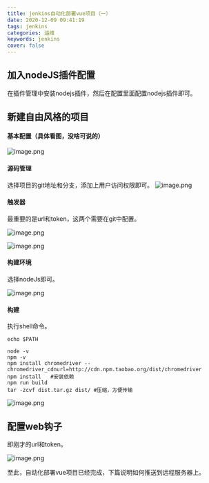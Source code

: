 ```yaml
---
title: jenkins自动化部署vue项目（一）
date: 2020-12-09 09:41:19
tags: jenkins
categories: 运维
keywords: jenkins
cover: false
---
```


## 加入nodeJS插件配置
  在插件管理中安装nodejs插件，然后在配置里面配置nodejs插件即可。
## 新建自由风格的项目

#### 基本配置（具体看图，没啥可说的）
![image.png](https://uufefile.uupt.com/PicLib/uunote/images/image_1561624238312.png)

#### 源码管理
选择项目的git地址和分支，添加上用户访问权限即可。
![image.png](https://uufefile.uupt.com/PicLib/uunote/images/image_1561624322039.png)

#### 触发器
最重要的是url和token，这两个需要在git中配置。

![image.png](https://uufefile.uupt.com/PicLib/uunote/images/image_1561624459649.png)

![image.png](https://uufefile.uupt.com/PicLib/uunote/images/image_1561624520303.png)

#### 构建环境

选择nodeJs即可。

![image.png](https://uufefile.uupt.com/PicLib/uunote/images/image_1561624549053.png)

#### 构建
执行shell命令。
```
echo $PATH

node -v
npm -v
npm install chromedriver --chromedriver_cdnurl=http://cdn.npm.taobao.org/dist/chromedriver
npm install   #安装依赖
npm run build
tar -zcvf dist.tar.gz dist/ #压缩，方便传输
```
![image.png](https://uufefile.uupt.com/PicLib/uunote/images/image_1561624597309.png)


## 配置web钩子
即刚才的url和token。

![image.png](https://uufefile.uupt.com/PicLib/uunote/images/image_1561624743878.png)

至此，自动化部署vue项目已经完成，下篇说明如何推送到远程服务器上。